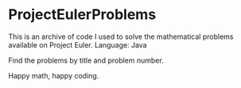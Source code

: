 # ProjectEulerProblems
This is an archive of code I used to solve the mathematical problems available on Project Euler. 
Language: Java

Find the problems by title and problem number. 


Happy math, happy coding.
